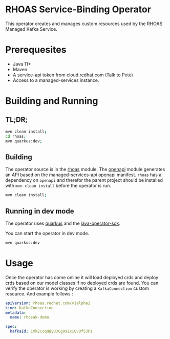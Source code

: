 # RHOAS Service-Binding Operator
This operator creates and manages custom resources used by the RHOAS Managed Kafka Service.

# Prerequesites
 * Java 11+
 * Maven
 * A service-api token from cloud.redhat.com (Talk to Pete)
 * Access to a managed-services instance.

# Building and Running

## TL;DR;

```sh
mvn clean install;
cd rhoas;
mvn quarkus:dev;
```

## Building

The operator source is in the [rhoas](./rhoas) module. The [openapi](./openapi) module generates an API based on the managed-services-api openapi manifest. `rhoas` has a dependency on `openapi` and therefor the parent project should be installed with `mvn clean install` before the operator is run.

```sh
mvn clean install;
```

## Running in dev mode

The operator uses [quarkus](https://quarkus.io) and the [java-operator-sdk](https://github.com/java-operator-sdk/java-operator-sdk).

You can start the operator in dev mode.

```sh
mvn quarkus:dev
```

# Usage

Once the operator has come online it will load deployed crds and deploy crds based on our model classes if no deployed crds are found. You can verify the operator is working by creating a `KafkaConnection` custom resource. And example follows :

```yaml
apiVersion: rhoas.redhat.com/v1alpha1
kind: KafkaConnection
metadata:
  name: rhosak-demo

spec:
  kafkaId: 1mk2CcqHByUJCg0sZxiGv8f53Pz
```

